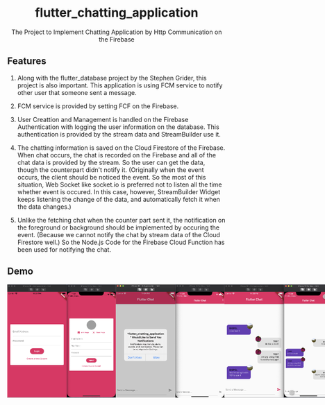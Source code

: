 <h1 align="center">flutter_chatting_application</h1>
<div align="center">
    The Project to Implement Chatting Application by Http Communication on the Firebase
</div>

## Features

1. Along with the flutter_database project by the Stephen Grider, this project is also important. This application is using FCM service to notify other user that someone sent a message.

2. FCM service is provided by setting FCF on the Firebase.

3. User Creattion and Management is handled on the Firebase Authentication with logging the user information on the database. This authentication is provided by the stream data and StreamBuilder use it.

4. The chatting information is saved on the Cloud Firestore of the Firebase. When chat occurs, the chat is recorded on the Firebase and all of the chat data is provided by the stream. So the user can get the data, though the counterpart didn't notify it. (Originally when the event occurs, the client should be noticed the event. So the most of this situation, Web Socket like socket.io is preferred not to listen all the time whether event is occured. In this case, however, StreamBuilder Widget keeps listening the change of the data, and automatically fetch it when the data changes.)

5. Unlike the fetching chat when the counter part sent it, the notification on the foreground or background should be implemented by occuring the event. (Because we cannot notify the chat by stream data of the Cloud Firestore well.) So the Node.js Code for the Firebase Cloud Function has been used for notifying the chat.

## Demo

<div style="display:flex" align="center">
    <img src="images/1.png" alt="1" width="250"/>
    <img src="images/2.png" alt="2" width="250"/>
    <img src="images/3.png" alt="3" width="250"/>
</div>
